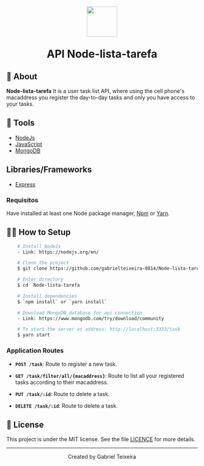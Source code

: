 <h1 align="center">
    <img height="80" src="https://img.icons8.com/material-rounded/96/000000/api-settings.png" />
    <p>API Node-lista-tarefa</p>
</h1>

## 🚨 About

**Node-lista-tarefa** It is a user task list API, where using the cell phone's macaddress you register the day-to-day tasks and only you have access to your tasks. 


## 🔨 Tools

- [NodeJs](https://nodejs.org/en/)
- [JavaScript]()
- [MongoDB](https://www.mongodb.com/try/download/community)

## Libraries/Frameworks

- [Express](https://expressjs.com/)

### Requisitos

Have installed at least one Node package manager, [Npm](https://nodejs.org/en/) or [Yarn](https://yarnpkg.com/).


## 👨‍💻 How to Setup

```bash
    # Install NodeJs
    - Link: https://nodejs.org/en/ 
```

```bash
    # Clone the project
    $ git clone https://github.com/gabrielteixeira-0814/Node-lista-tarefa.git  
```

```bash
    # Enter directory
    $ cd  Node-lista-tarefa
```

```bash
    # Install dependencies
    $ `npm install` or `yarn install`
```

```bash
    # Download MongoDB database for api connection
    - Link: https://www.mongodb.com/try/download/community
```

```bash
    # To start the server at address: http://localhost:3333/task
    $ yarn start
```

### Application Routes

- **`POST /task`**: Route to register a new task.

- **`GET /task/filter/all/{macaddress}`**: Route to list all your registered tasks according to their macaddress.

- **`PUT /task/:id`**: Route to delete a task.

- **`DELETE /task/:id`**: Route to delete a task.


## 📝 License

This project is under the MIT license. See the file <a href="https://github.com/gabrielteixeira-0814/Node-lista-tarefa/blob/main/LICENCE">LICENCE</a> for more details.

---

<p align="center">Created by Gabriel Teixeira</p>

